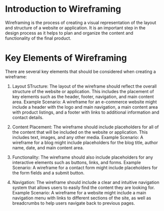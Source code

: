 # Introduction to Wireframing

Wireframing is the process of creating a visual representation of the layout and structure of a website or application. It is an important step in the design process as it helps to plan and organize the content and functionality of the final product.

# Key Elements of Wireframing

There are several key elements that should be considered when creating a wireframe:

1. Layout STructure: The layout of the wireframe should reflect the overall structure of the website or application. This includes the placement of key elements such as the header, footer, navigation, and main content area. Example Scenario: A wireframe for an e-commerce website might include a header with the logo and main navigation, a main content area with product listings, and a footer with links to additional information and contact details.

2. Content Placement: The wireframe should include placeholders for all of the content that will be included on the website or application. This includes text, images, and any other media. Example Scenario: A wireframe for a blog might include placeholders for the blog title, author name, date, and main content area.

3. Functionality: The wireframe should also include placeholders for any interactive elements such as buttons, links, and forms. Example Scenario: A wireframe for a contact form might include placeholders for the form fields and a submit button.

4. Navigation: The wireframe should include a clear and intuitive navigation system that allows users to easily find the content they are looking for. Example Scenario: A wireframe for a website might include a main navigation menu with links to different sections of the site, as well as breadcrumbs to help users navigate back to previous pages.